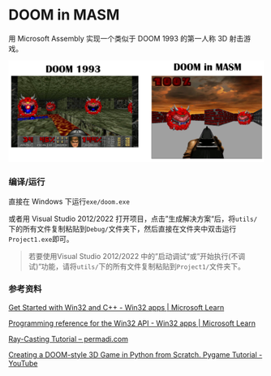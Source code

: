 # DOOM in MASM

用 Microsoft Assembly 实现一个类似于 DOOM 1993 的第一人称 3D 射击游戏。

![](doc/img/game_demo.png)

### 编译/运行

直接在 Windows 下运行`exe/doom.exe`

或者用 Visual Studio 2012/2022 打开项目，点击”生成解决方案“后，将`utils/`下的所有文件复制粘贴到`Debug/`文件夹下，然后直接在文件夹中双击运行`Project1.exe`即可。

> 若要使用Visual Studio 2012/2022 中的”启动调试“或”开始执行(不调试)“功能，请将`utils/`下的所有文件复制粘贴到`Project1/`文件夹下。

### 参考资料

[Get Started with Win32 and C++ - Win32 apps | Microsoft Learn](https://learn.microsoft.com/en-us/windows/win32/learnwin32/learn-to-program-for-windows)

[Programming reference for the Win32 API - Win32 apps | Microsoft Learn](https://learn.microsoft.com/en-us/windows/win32/api/)

[Ray-Casting Tutorial – permadi.com](https://permadi.com/1996/05/ray-casting-tutorial-table-of-contents/)

[Creating a DOOM-style 3D Game in Python from Scratch. Pygame Tutorial - YouTube](https://www.youtube.com/watch?v=ECqUrT7IdqQ)